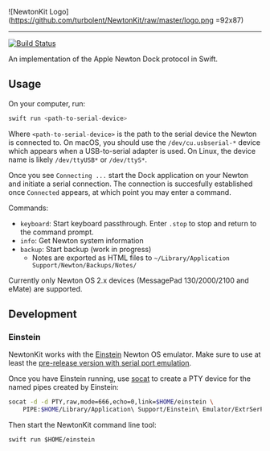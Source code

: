 
![NewtonKit Logo](https://github.com/turbolent/NewtonKit/raw/master/logo.png =92x87)

---

[![Build Status](https://travis-ci.org/turbolent/NewtonKit.svg?branch=master)](https://travis-ci.org/turbolent/NewtonKit)

An implementation of the Apple Newton Dock protocol in Swift.


## Usage


On your computer, run:

```sh
swift run <path-to-serial-device>
```

Where `<path-to-serial-device>` is the path to the serial device the Newton is connected to. On macOS, you should use the `/dev/cu.usbserial-*` device which appears when a USB-to-serial adapter is used. On Linux, the device name is likely `/dev/ttyUSB*` or `/dev/ttyS*`.

Once you see `Connecting ...` start the Dock application on your Newton and initiate a serial connection.
The connection is succesfully established once `Connected` appears, at which point you may enter a command.


Commands:

- `keyboard`: Start keyboard passthrough. Enter `.stop` to stop and return to the command prompt.
- `info`: Get Newton system information
- `backup`: Start backup (work in progress)
    - Notes are exported as HTML files to `~/Library/Application Support/Newton/Backups/Notes/`

Currently only Newton OS 2.x devices (MessagePad 130/2000/2100 and eMate) are supported.



## Development

### Einstein

NewtonKit works with the [Einstein](https://github.com/pguyot/Einstein) Newton OS emulator.
Make sure to use at least the [pre-release version with serial port emulation](https://github.com/pguyot/Einstein/releases/tag/2017.2.extr).

Once you have Einstein running, use [socat](http://www.dest-unreach.org/socat/) to create a PTY device for the named pipes created by Einstein:

```sh
socat -d -d PTY,raw,mode=666,echo=0,link=$HOME/einstein \
    PIPE:$HOME/Library/Application\ Support/Einstein\ Emulator/ExtrSerPortSend\!\!PIPE:$HOME/Library/Application\ Support/Einstein\ Emulator/ExtrSerPortRecv
```

Then start the NewtonKit command line tool:

```
swift run $HOME/einstein
```
